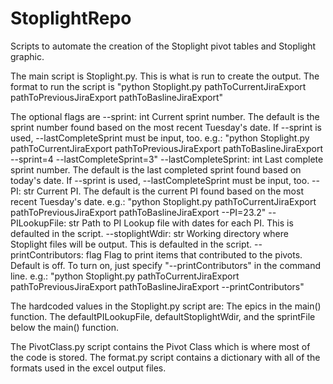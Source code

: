 # StoplightRepo

Scripts to automate the creation of the Stoplight pivot tables and Stoplight graphic. 

The main script is Stoplight.py. This is what is run to create the output. The format to run the script is
"python Stoplight.py pathToCurrentJiraExport pathToPreviousJiraExport pathToBaslineJiraExport" 

The optional flags are
    --sprint: int
        Current sprint number. The default is the sprint number found based on the most recent Tuesday's date.
        If --sprint is used, --lastCompleteSprint must be input, too.
        e.g.: "python Stoplight.py pathToCurrentJiraExport pathToPreviousJiraExport pathToBaslineJiraExport --sprint=4 --lastCompleteSprint=3"
    --lastCompleteSprint: int 
        Last complete sprint number. The default is the last completed sprint found based on today's date. 
        If --sprint is used, --lastCompleteSprint must be input, too.
    --PI: str
        Current PI. The default is the current PI found based on the most recent Tuesday's date.
        e.g.: "python Stoplight.py pathToCurrentJiraExport pathToPreviousJiraExport pathToBaslineJiraExport --PI=23.2"
    --PILookupFile: str
        Path to PI Lookup file with dates for each PI. This is defaulted in the script.
    --stoplightWdir: str
        Working directory where Stoplight files will be output. This is defaulted in the script.
    --printContributors: flag 
        Flag to print items that contributed to the pivots. Default is off. To turn on, just specify "--printContributors" in the command line.
        e.g.: "python Stoplight.py pathToCurrentJiraExport pathToPreviousJiraExport pathToBaslineJiraExport --printContributors"

The hardcoded values in the Stoplight.py script are:
    The epics in the main() function.
    The defaultPILookupFile, defaultStoplightWdir, and the sprintFile below the main() function. 

The PivotClass.py script contains the Pivot Class which is where most of the code is stored. 
The format.py script contains a dictionary with all of the formats used in the excel output files.